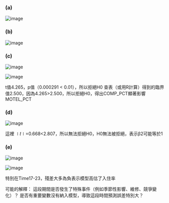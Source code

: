 ### (a)

![image](https://github.com/user-attachments/assets/6e3510af-55df-46d4-8ec2-aec651efee60)


### (b)

![image](https://github.com/user-attachments/assets/5bfeac26-233b-4532-aeb4-19408982783e)


### (c)

![image](https://github.com/user-attachments/assets/645cf7dc-404d-4f28-95e9-e79adb005a66)

![image](https://github.com/user-attachments/assets/8bf50abf-bd24-4167-9f2c-2203a0020f36)

t值4.265，p值（0.000291 < 0.01），所以拒絕H0
查表（或用R計算）得到的臨界值2.500，因為4.265>2.500，所以拒絕H0，得出COMP_PCT顯著影響MOTEL_PCT


### (d)

![image](https://github.com/user-attachments/assets/ba7aee87-343f-48c4-afe0-8ccae49d4e9a)

這裡 
∣𝑡∣=0.668<2.807，所以無法拒絕H0，H0無法被拒絕，表示β2可能等於1



### (e)

![image](https://github.com/user-attachments/assets/1d47e74a-3166-4b8e-b44e-3c0b9b7c5ca0)

​![image](https://github.com/user-attachments/assets/0d025352-b842-440f-8aa3-7c59860a3efd)

特別在Time17-23，殘差大多為負表示模型高估了入住率

可能的解釋：
這段期間是否發生了特殊事件（例如季節性影響、維修、競爭變化）？
是否有重要變數沒有納入模型，導致這段時間預測誤差特別大？
​








​
